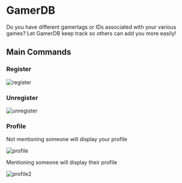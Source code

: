 # GamerDB
Do you have different gamertags or IDs associated with your various games? Let GamerDB keep track so others can add you more easily!

## Main Commands

### Register
![register](https://github.com/stroupbslayen/GamerDB/blob/master/images/examples/register.PNG)

### Unregister
![unregister](https://github.com/stroupbslayen/GamerDB/blob/master/images/examples/unregister.PNG)

### Profile
Not mentioning someone will display your profile

![profile](https://github.com/stroupbslayen/GamerDB/blob/master/images/examples/profile.PNG)

Mentioning someone will display their profile

![profile2](https://github.com/stroupbslayen/GamerDB/blob/master/images/examples/profile2.PNG)